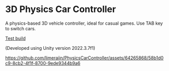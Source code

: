 # 3D Physics Car Controller

A physics-based 3D vehicle controller, ideal for casual games. Use TAB key to switch cars.

[Test build](https://limeraiin.github.io/Physics-Car-Controller-Unity3D/)

(Developed using Unity version 2022.3.7f1)



https://github.com/limeraiin/PhysicsCarController/assets/64265868/58b1d0c9-8cb2-4f1f-8700-9ede9344b9a6

